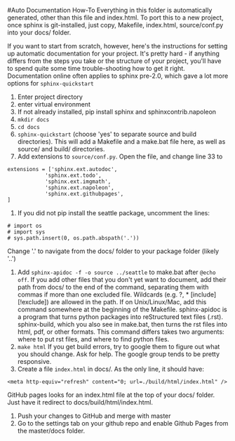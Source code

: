 #Auto Documentation How-To
Everything in this folder is automatically generated, other than this file
and index.html.  To port this to a new project, once sphinx is git-installed,
just copy, Makefile, index.html, source/conf.py into your docs/ folder.  

If you want to start from scratch, however, here's the instructions for 
setting up automatic documentation for your project.  It's pretty hard - if
anything differs from the steps you take or the structure of your project,
you'll have to spend quite some time trouble-shooting how to get it right.
Documentation online often applies to sphinx pre-2.0, which gave a lot more
options for `sphinx-quickstart`

1. Enter project directory
1. enter virtual environment
1. If not already installed, pip install sphinx and sphinxcontrib.napoleon
1. `mkdir docs`
1. `cd docs`
1. `sphinx-quickstart` (choose 'yes' to separate source and build directories).
This will add a Makefile and a make.bat file here, as well as source/ and 
build/ directories.
1. Add extensions to `source/conf.py`.  Open the file, and change line 33 to
```
extensions = ['sphinx.ext.autodoc',
            'sphinx.ext.todo',
            'sphinx.ext.imgmath',
            'sphinx.ext.napoleon',
            'sphinx.ext.githubpages',
]
```
1. If you did not pip install the seattle package, uncomment the lines:
```
# import os
# import sys
# sys.path.insert(0, os.path.abspath('.'))
```
Change '.' to navigate from the docs/ folder to your package folder (likely '..')
1. Add `sphinx-apidoc -f -o source ../seattle` to make.bat after `@echo off`.  If
you add other files that you don't yet want to document, add their path from docs/
to the end of the command, separating them with commas if more than one excluded
file.  Wildcards (e.g. ?, * [include] [!exclude]) are allowed in the path.
If on Unix/Linux/Mac, add this command somewhere at the beginning of the Makefile.
sphinx-apidoc is a program that turns python packages into reStructured text files
(.rst).  sphinx-build, which you also see in make.bat, then turns the rst files into 
html, pdf, or other formats.  This command differs takes two arguments: where to 
put rst files, and where to find python files. 
1. `make html`
If you get build errors, try to google them to figure out what you should change.
Ask for help. The google group tends to be pretty responsive.
1. Create a file `index.html` in docs/.  As the only line, it should have:
```
<meta http-equiv="refresh" content="0; url=./build/html/index.html" />
```
GitHub pages looks for an index.html file at the top of your docs/ folder.  Just
have it redirect to docs/build/html/index.html.  
1. Push your changes to GitHub and merge with master
1. Go to the settings tab on your github repo and enable Github Pages from the 
master/docs folder.
